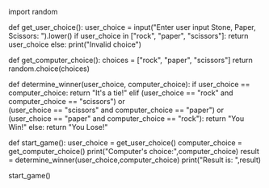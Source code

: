import random

def get_user_choice():
    user_choice = input("Enter user input Stone, Paper, Scissors: ").lower()
    if user_choice in ["rock", "paper", "scissors"]:
      return user_choice
    else:
       print("Invalid choice")
      
def get_computer_choice():
   choices = ["rock", "paper", "scissors"]
   return random.choice(choices)

def determine_winner(user_choice, computer_choice):
    if user_choice == computer_choice:
        return "It's a tie!"
    elif (user_choice == "rock" and computer_choice == "scissors") or\
        (user_choice == "scissors" and computer_choice == "paper") or\
            (user_choice == "paper" and computer_choice == "rock"):
                return "You Win!"
    else:
                return "You Lose!"
            
def start_game():
    user_choice = get_user_choice()
    computer_choice = get_computer_choice()
    print("Computer's choice:",computer_choice)
    result = determine_winner(user_choice,computer_choice)
    print("Result is: ",result)
    
start_game()
